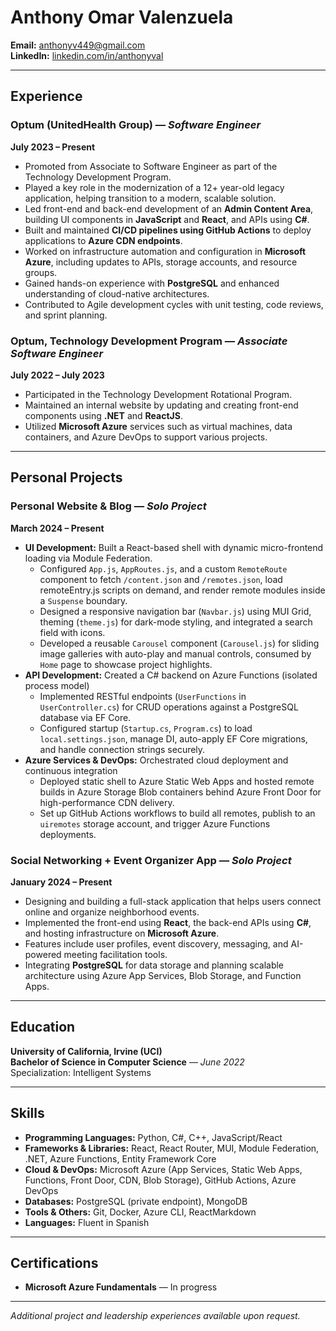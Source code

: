 # Anthony Omar Valenzuela

**Email:** [anthonyv449@gmail.com](mailto:anthonyv449@gmail.com)  
**LinkedIn:** [linkedin.com/in/anthonyval](https://linkedin.com/in/anthonyval)

---

## Experience

### Optum (UnitedHealth Group) — *Software Engineer*  
**July 2023 – Present**  
- Promoted from Associate to Software Engineer as part of the Technology Development Program.  
- Played a key role in the modernization of a 12+ year-old legacy application, helping transition to a modern, scalable solution.  
- Led front-end and back-end development of an **Admin Content Area**, building UI components in **JavaScript** and **React**, and APIs using **C#**.  
- Built and maintained **CI/CD pipelines using GitHub Actions** to deploy applications to **Azure CDN endpoints**.  
- Worked on infrastructure automation and configuration in **Microsoft Azure**, including updates to APIs, storage accounts, and resource groups.  
- Gained hands-on experience with **PostgreSQL** and enhanced understanding of cloud-native architectures.  
- Contributed to Agile development cycles with unit testing, code reviews, and sprint planning.

### Optum, Technology Development Program — *Associate Software Engineer*  
**July 2022 – July 2023**  
- Participated in the Technology Development Rotational Program.  
- Maintained an internal website by updating and creating front-end components using **.NET** and **ReactJS**.  
- Utilized **Microsoft Azure** services such as virtual machines, data containers, and Azure DevOps to support various projects.

---

## Personal Projects

### Personal Website & Blog — *Solo Project*  
**March 2024 – Present**  
- **UI Development:** Built a React-based shell with dynamic micro-frontend loading via Module Federation.  
  - Configured `App.js`, `AppRoutes.js`, and a custom `RemoteRoute` component to fetch `/content.json` and `/remotes.json`, load remoteEntry.js scripts on demand, and render remote modules inside a `Suspense` boundary.  
  - Designed a responsive navigation bar (`Navbar.js`) using MUI Grid, theming (`theme.js`) for dark-mode styling, and integrated a search field with icons.  
  - Developed a reusable `Carousel` component (`Carousel.js`) for sliding image galleries with auto-play and manual controls, consumed by `Home` page to showcase project highlights.  
- **API Development:** Created a C# backend on Azure Functions (isolated process model)  
  - Implemented RESTful endpoints (`UserFunctions` in `UserController.cs`) for CRUD operations against a PostgreSQL database via EF Core.  
  - Configured startup (`Startup.cs`, `Program.cs`) to load `local.settings.json`, manage DI, auto-apply EF Core migrations, and handle connection strings securely.  
- **Azure Services & DevOps:** Orchestrated cloud deployment and continuous integration  
  - Deployed static shell to Azure Static Web Apps and hosted remote builds in Azure Storage Blob containers behind Azure Front Door for high-performance CDN delivery.  
  - Set up GitHub Actions workflows to build all remotes, publish to an `uiremotes` storage account, and trigger Azure Functions deployments.  

### Social Networking + Event Organizer App — *Solo Project*  
**January 2024 – Present**  
- Designing and building a full-stack application that helps users connect online and organize neighborhood events.  
- Implemented the front-end using **React**, the back-end APIs using **C#**, and hosting infrastructure on **Microsoft Azure**.  
- Features include user profiles, event discovery, messaging, and AI-powered meeting facilitation tools.  
- Integrating **PostgreSQL** for data storage and planning scalable architecture using Azure App Services, Blob Storage, and Function Apps.

---

## Education

**University of California, Irvine (UCI)**  
**Bachelor of Science in Computer Science** — *June 2022*  
Specialization: Intelligent Systems

---

## Skills

- **Programming Languages:** Python, C#, C++, JavaScript/React
- **Frameworks & Libraries:** React, React Router, MUI, Module Federation, .NET, Azure Functions, Entity Framework Core
- **Cloud & DevOps:** Microsoft Azure (App Services, Static Web Apps, Functions, Front Door, CDN, Blob Storage), GitHub Actions, Azure DevOps
- **Databases:** PostgreSQL (private endpoint), MongoDB
- **Tools & Others:** Git, Docker, Azure CLI, ReactMarkdown
- **Languages:** Fluent in Spanish

---

## Certifications

- **Microsoft Azure Fundamentals** — In progress

---

*Additional project and leadership experiences available upon request.*